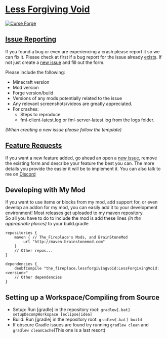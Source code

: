 [Less Forgiving Void](https://minecraft.curseforge.com/projects/less-forgiving-void)
============================================================================

[![Curse Forge](http://cf.way2muchnoise.eu/short_274863_downloads.svg)](https://minecraft.curseforge.com/projects/less-forgiving-void)

[Issue Reporting](https://github.com/The-Fireplace/LessForgivingVoid/issues)
------------------------------------------------------------------

If you found a bug or even are experiencing a crash please report it so we can fix it. Please check at first if a bug report for the issue already
[exists](https://github.com/The-Fireplace/LessForgivingVoid/issues). If not just create a [new issue](https://github.com/The-Fireplace/LessForgivingVoid/issues/new) and fill out the
form.

Please include the following:

* Minecraft version
* Mod version
* Forge version/build
* Versions of any mods potentially related to the issue 
* Any relevant screenshots/videos are greatly appreciated.
* For crashes:
  * Steps to reproduce
  * fml-client-latest.log or fml-server-latest.log from the logs folder.
 
*(When creating a new issue please follow the template)*

[Feature Requests](https://github.com/The-Fireplace/LessForgivingVoid/issues)
-------------------------------------------------------------------

If you want a new feature added, go ahead an open a [new issue](https://github.com/The-Fireplace/LessForgivingVoid/issues/new), remove the existing form and describe your
feature the best you can. The more details you provide the easier it will be to implement it.
You can also talk to me on [Discord](https://discord.gg/29aj3Ah)

Developing with My Mod
----------------------

If you want to use items or blocks from my mod, add support for, or even develop an addon for my mod, you can easily add it to your development environment! Most
releases get uploaded to my maven repository.  
So all you have to do to include the mod is add these lines *(in the appropriate places)* to your build.gradle

    repositories {
        maven { // The_Fireplace's Mods, and BrainStoneMod
            url "http://maven.brainstonemod.com"
        }
        // Other repos...
    }
    
    dependencies {
        deobfCompile "the_fireplace.lessforgivingvoid:LessForgivingVoid:<version>"
        // Other dependencies
    }

Setting up a Workspace/Compiling from Source
--------------------------------------------

* Setup: Run [gradle] in the repository root: `gradlew[.bat] setupDecompWorkspace [eclipse|idea]`
* Build: Run [gradle] in the repository root: `gradlew[.bat] build`
* If obscure Gradle issues are found try running `gradlew clean` and `gradlew cleanCache`(This one is a last resort)
